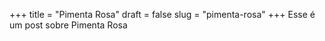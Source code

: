+++
title = "Pimenta Rosa"
draft = false
slug = "pimenta-rosa"
+++
Esse é um post sobre Pimenta Rosa
